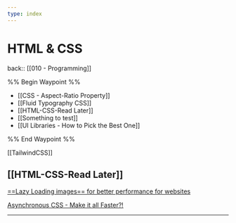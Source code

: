 ```yaml
---
type: index
---
```

# HTML & CSS

back:: [[010 - Programming]]


%% Begin Waypoint %%
- [[CSS - Aspect-Ratio Property]]
- [[Fluid Typography CSS]]
- [[HTML-CSS-Read Later]]
- [[Something to test]]
- [[UI Libraries - How to Pick the Best One]]

%% End Waypoint %%



[[TailwindCSS]]



## [[HTML-CSS-Read Later]]
[==Lazy Loading images== for better performance for websites](https://pagespeedchecklist.com/lazy-load-images)

[Asynchronous CSS - Make it all Faster?!](https://pagespeedchecklist.com/asynchronous-css)


___
